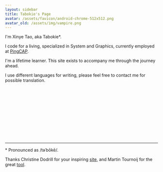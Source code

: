 ```yaml
---
layout: sidebar
title: Tabokie's Page
avatar: /assets/favicon/android-chrome-512x512.png
avatar_old: /assets/img/vampire.png
---
```


I'm Xinye Tao, aka Tabokie\*.

I code for a living, specialized in System and Graphics, currently employed at [PingCAP](https://en.pingcap.com).

I'm a lifetime learner. This site exists to accompany me through the journey ahead.

I use different languages for writing, please feel free to contact me for possible translation.


<br />
<br />
<br />
<br />
<br />
<br />
<br />
<br />
<br />
<br />

-------

\* Pronounced as /təˈbōkē/.

Thanks Christine Dodrill for your inspiring [site](https://christine.website/), and Martin Tournoij for the great [tool](https://www.goatcounter.com/).
